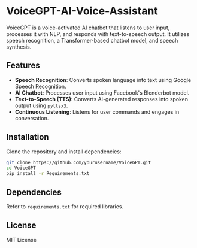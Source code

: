 # VoiceGPT-AI-Voice-Assistant


VoiceGPT is a voice-activated AI chatbot that listens to user input, processes it with NLP, and responds with text-to-speech output. It utilizes speech recognition, a Transformer-based chatbot model, and speech synthesis.

## Features
- **Speech Recognition**: Converts spoken language into text using Google Speech Recognition.
- **AI Chatbot**: Processes user input using Facebook's Blenderbot model.
- **Text-to-Speech (TTS)**: Converts AI-generated responses into spoken output using `pyttsx3`.
- **Continuous Listening**: Listens for user commands and engages in conversation.

## Installation
Clone the repository and install dependencies:
```bash
git clone https://github.com/yourusername/VoiceGPT.git
cd VoiceGPT
pip install -r Requirements.txt
```
## Dependencies
Refer to `requirements.txt` for required libraries.

## License
MIT License
